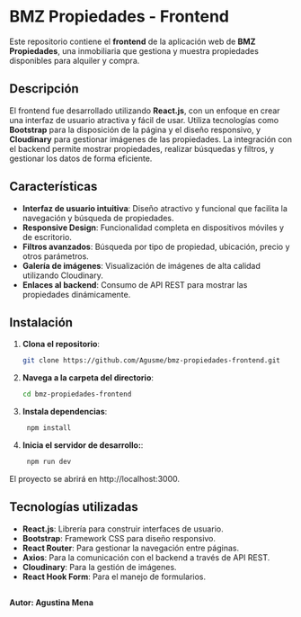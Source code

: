 # **BMZ Propiedades - Frontend**

Este repositorio contiene el **frontend** de la aplicación web de **BMZ Propiedades**, una inmobiliaria que gestiona y muestra propiedades disponibles para alquiler y compra.

## **Descripción**

El frontend fue desarrollado utilizando **React.js**, con un enfoque en crear una interfaz de usuario atractiva y fácil de usar. Utiliza tecnologías como **Bootstrap** para la disposición de la página y el diseño responsivo, y **Cloudinary** para gestionar imágenes de las propiedades. La integración con el backend permite mostrar propiedades, realizar búsquedas y filtros, y gestionar los datos de forma eficiente.

## **Características**

- **Interfaz de usuario intuitiva**: Diseño atractivo y funcional que facilita la navegación y búsqueda de propiedades.
- **Responsive Design**: Funcionalidad completa en dispositivos móviles y de escritorio.
- **Filtros avanzados**: Búsqueda por tipo de propiedad, ubicación, precio y otros parámetros.
- **Galería de imágenes**: Visualización de imágenes de alta calidad utilizando Cloudinary.
- **Enlaces al backend**: Consumo de API REST para mostrar las propiedades dinámicamente.

## **Instalación**

1. **Clona el repositorio**:

   ```bash
   git clone https://github.com/Agusme/bmz-propiedades-frontend.git
2. **Navega a la carpeta del directorio**:
   ```bash 
   cd bmz-propiedades-frontend
3. **Instala dependencias**:
   ```bash 
    npm install
3. **Inicia el servidor de desarrollo:**:
   ```bash 
    npm run dev
  El proyecto se abrirá en http://localhost:3000.
## **Tecnologías utilizadas**

- **React.js**: Librería para construir interfaces de usuario.
- **Bootstrap**: Framework CSS para diseño responsivo.
- **React Router**: Para gestionar la navegación entre páginas.
- **Axios**: Para la comunicación con el backend a través de API REST.
- **Cloudinary**: Para la gestión de imágenes.
- **React Hook Form**: Para el manejo de formularios.

##
**Autor: Agustina Mena**